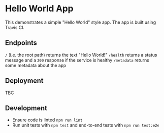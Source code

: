 # Hello World App

This demonstrates a simple "Hello World" style app.
The app is built using Travis CI.

## Endpoints

`/` (i.e. the root path) returns the text "Hello World!"
`/health` returns a status message and a `200` response if the service is healthy
`/metadata` returns some metadata about the app

## Deployment

TBC

## Development

* Ensure code is linted `npm run lint`
* Run unit tests with `npm test` and end-to-end tests with `npm run test:e2e`
